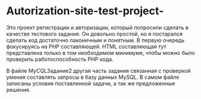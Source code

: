 # Autorization-site-test-project-
Это проект регистрации и авторизации, который попросили сделать в качестве тестового задания. Он довольно простой, но я постарался
сделать код достаточно лаконичным и понятным. В первую очередь фокусируясь на PHP составляющей. HTML составляющая тут представлена
только в том необходимом минимуме, чтобы можно было проверить работоспособность PHP кода. 

В файле MyCQLЗадание2 другая часть задания связанная с проверкой умения составлять запросы в базу данных MySQL. В самом файле записаны
условия поставленной задачи, а так же предложенные решения.
